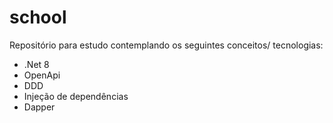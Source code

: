 # school

Repositório para estudo contemplando os seguintes conceitos/ tecnologias:

* .Net 8
* OpenApi
* DDD
* Injeção de dependências
* Dapper

